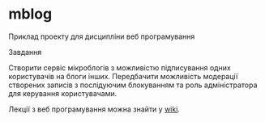 mblog
==============

Приклад проекту для дисципліни веб програмування 

Завдання

Створити сервіс мікроблогів з можливістю підписування одних користувачів на блоги інших. 
Передбачити можливість модерації створених записів з послідуючим блокуванням та роль адміністратора 
для керування користувачами.

Лекції з веб програмування можна знайти у [wiki](https://github.com/sergkh/vntu-web-mblog/wiki).

